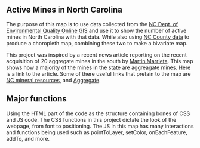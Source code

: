Active Mines in North Carolina 
---
 The purpose of this map is to use data collected from the [NC Dept. of Environmental Quality Online GIS](https://data-ncdenr.opendata.arcgis.com/datasets/391619a31dfc4c2fbda8cb5a7d68fd8e/explore?filters=eyJNSU5FX1NUQVRVUyI6WyJBY3RpdmUiXSwiQ09NTU9ESVRZX0NPREUiOlsiU2FuZCBhbmQgR3JhdmVsIiwiQ3J1c2hlZCBTdG9uZSJdfQ%3D%3D&location=35.211423%2C-78.960731%2C7.00) and use it to show the number of active mines in North Carolina with that data. While also using [NC County data](https://www.nconemap.gov/datasets/9728285994804c8b9f20ce58bae45899/explore?location=34.971222%2C-78.814719%2C6.74) to produce a choropleth map, combining these two to make a bivariate map. 

This project was inspired by a recent news article reporting on the recent acquisition of 20 aggregate mines in the south by [Martin Marrieta](https://www.martinmarietta.com). This map shows how a majority of the mines in the state are aggreagate mines. [Here](https://businessnc.com/martin-marietta-buying-20-aggregates-mines-for-2-billion) is a link to the article. Some of there useful links that pretain to the map are [NC mineral resources](https://www.deq.nc.gov/about/divisions/energy-mineral-land-resources/north-carolina-geological-survey/mineral-resources/mineral-resources-faq#:~:text=Industrial%20minerals%20are%20mined%20thoughout,crushed%20stone%20and%20dimension%20stone.), and [Aggregate](https://uwaterloo.ca/earth-sciences-museum/resources/detailed-rocks-and-minerals-articles/aggregate). 

Major functions 
---
Using the HTML part of the code as the structure containing bones of CSS and JS code. The CSS functions in this project dictate the look of the webpage, from font to positioning. The JS in this map has many interactions and functions being used such as pointToLayer, setColor, onEachFeature, addTo, and more. 



